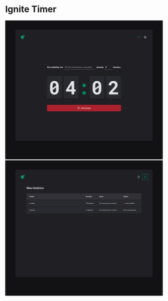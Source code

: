 # Ignite Timer

![Screenshot Ignite Timer - 2](./screenshot-2.png)
![Screenshot Ignite Timer - 1](./screenshot-1.png)
